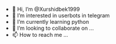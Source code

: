 - 👋 Hi, I’m @Xurshidbek1999
- 👀 I’m interested in userbots in telegram
- 🌱 I’m currently learning python
- 💞️ I’m looking to collaborate on ...
- 📫 How to reach me ...

<!---
Xurshidbek1999/Xurshidbek1999 is a ✨ special ✨ repository because its `README.md` (this file) appears on your GitHub profile.
You can click the Preview link to take a look at your changes.
--->
